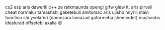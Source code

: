 cs2 esp aris dawerili c++ ze ratkmaunda opengl glfw glew it.
aris pirveli cheat normalur tamashshi gaketebuli amitomac aris ujisho miyrili main function shi yvelaferi (damezara lamazad gaformeba shemindet)
mushaobs idealurad offsetebi axalia 😉
